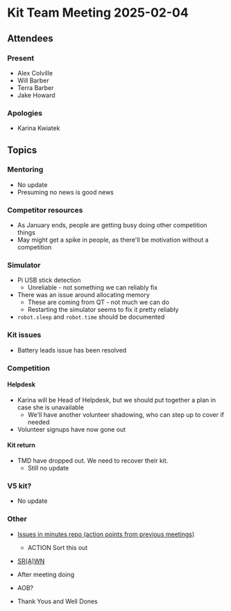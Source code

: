 # Kit Team Meeting 2025-02-04

## Attendees

### Present

- Alex Colville
- Will Barber
- Terra Barber
- Jake Howard

### Apologies

- Karina Kwiatek

## Topics

### Mentoring

- No update
- Presuming no news is good news

### Competitor resources

- As January ends, people are getting busy doing other competition things
- May might get a spike in people, as there'll be motivation without a competition

### Simulator

- Pi USB stick detection
    - Unreliable - not something we can reliably fix
- There was an issue around allocating memory
    - These are coming from QT - not much we can do
    - Restarting the simulator seems to fix it pretty reliably
- `robot.sleep` and `robot.time` should be documented

### Kit issues

- Battery leads issue has been resolved

### Competition

#### Helpdesk

- Karina will be Head of Helpdesk, but we should put together a plan in case she is unavailable
    - We'll have another volunteer shadowing, who can step up to cover if needed
- Volunteer signups have now gone out

#### Kit return

- TMD have dropped out. We need to recover their kit.
    - Still no update

### V5 kit?

- No update

### Other

- [Issues in minutes repo (action points from previous meetings)](https://github.com/srobo/kit-team-minutes/issues)
    - ACTION Sort this out
- [SR(A)WN](https://github.com/srobo/srawn/issues)
- After meeting doing
- AOB?
    
- Thank Yous and Well Dones

